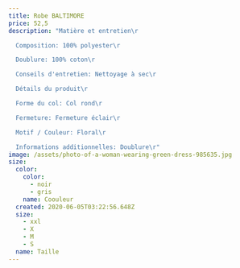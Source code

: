```yaml
---
title: Robe BALTIMORE
price: 52,5
description: "Matière et entretien\r

  Composition: 100% polyester\r

  Doublure: 100% coton\r

  Conseils d'entretien: Nettoyage à sec\r

  Détails du produit\r

  Forme du col: Col rond\r

  Fermeture: Fermeture éclair\r

  Motif / Couleur: Floral\r

  Informations additionnelles: Doublure\r"
image: /assets/photo-of-a-woman-wearing-green-dress-985635.jpg
size:
  color:
    color:
      - noir
      - gris
    name: Coouleur
  created: 2020-06-05T03:22:56.648Z
  size:
    - xxl
    - X
    - M
    - S
  name: Taille
---
```


